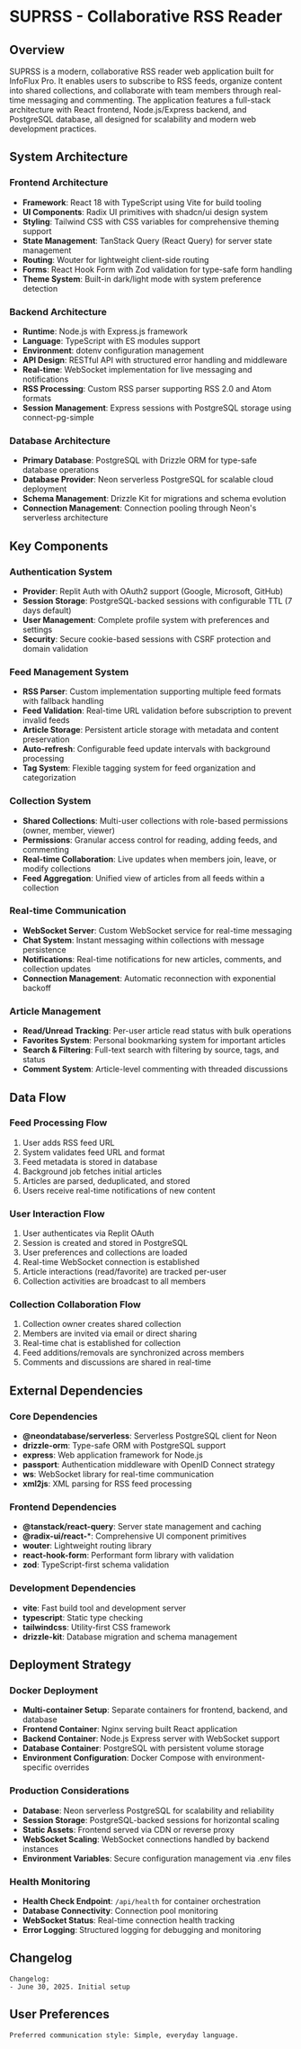 # SUPRSS - Collaborative RSS Reader

## Overview

SUPRSS is a modern, collaborative RSS reader web application built for InfoFlux Pro. It enables users to subscribe to RSS feeds, organize content into shared collections, and collaborate with team members through real-time messaging and commenting. The application features a full-stack architecture with React frontend, Node.js/Express backend, and PostgreSQL database, all designed for scalability and modern web development practices.

## System Architecture

### Frontend Architecture
- **Framework**: React 18 with TypeScript using Vite for build tooling
- **UI Components**: Radix UI primitives with shadcn/ui design system
- **Styling**: Tailwind CSS with CSS variables for comprehensive theming support
- **State Management**: TanStack Query (React Query) for server state management
- **Routing**: Wouter for lightweight client-side routing
- **Forms**: React Hook Form with Zod validation for type-safe form handling
- **Theme System**: Built-in dark/light mode with system preference detection

### Backend Architecture
- **Runtime**: Node.js with Express.js framework
- **Language**: TypeScript with ES modules support
- **Environment**: dotenv configuration management
- **API Design**: RESTful API with structured error handling and middleware
- **Real-time**: WebSocket implementation for live messaging and notifications
- **RSS Processing**: Custom RSS parser supporting RSS 2.0 and Atom formats
- **Session Management**: Express sessions with PostgreSQL storage using connect-pg-simple

### Database Architecture
- **Primary Database**: PostgreSQL with Drizzle ORM for type-safe database operations
- **Database Provider**: Neon serverless PostgreSQL for scalable cloud deployment
- **Schema Management**: Drizzle Kit for migrations and schema evolution
- **Connection Management**: Connection pooling through Neon's serverless architecture

## Key Components

### Authentication System
- **Provider**: Replit Auth with OAuth2 support (Google, Microsoft, GitHub)
- **Session Storage**: PostgreSQL-backed sessions with configurable TTL (7 days default)
- **User Management**: Complete profile system with preferences and settings
- **Security**: Secure cookie-based sessions with CSRF protection and domain validation

### Feed Management System
- **RSS Parser**: Custom implementation supporting multiple feed formats with fallback handling
- **Feed Validation**: Real-time URL validation before subscription to prevent invalid feeds
- **Article Storage**: Persistent article storage with metadata and content preservation
- **Auto-refresh**: Configurable feed update intervals with background processing
- **Tag System**: Flexible tagging system for feed organization and categorization

### Collection System
- **Shared Collections**: Multi-user collections with role-based permissions (owner, member, viewer)
- **Permissions**: Granular access control for reading, adding feeds, and commenting
- **Real-time Collaboration**: Live updates when members join, leave, or modify collections
- **Feed Aggregation**: Unified view of articles from all feeds within a collection

### Real-time Communication
- **WebSocket Server**: Custom WebSocket service for real-time messaging
- **Chat System**: Instant messaging within collections with message persistence
- **Notifications**: Real-time notifications for new articles, comments, and collection updates
- **Connection Management**: Automatic reconnection with exponential backoff

### Article Management
- **Read/Unread Tracking**: Per-user article read status with bulk operations
- **Favorites System**: Personal bookmarking system for important articles
- **Search & Filtering**: Full-text search with filtering by source, tags, and status
- **Comment System**: Article-level commenting with threaded discussions

## Data Flow

### Feed Processing Flow
1. User adds RSS feed URL
2. System validates feed URL and format
3. Feed metadata is stored in database
4. Background job fetches initial articles
5. Articles are parsed, deduplicated, and stored
6. Users receive real-time notifications of new content

### User Interaction Flow
1. User authenticates via Replit OAuth
2. Session is created and stored in PostgreSQL
3. User preferences and collections are loaded
4. Real-time WebSocket connection is established
5. Article interactions (read/favorite) are tracked per-user
6. Collection activities are broadcast to all members

### Collection Collaboration Flow
1. Collection owner creates shared collection
2. Members are invited via email or direct sharing
3. Real-time chat is established for collection
4. Feed additions/removals are synchronized across members
5. Comments and discussions are shared in real-time

## External Dependencies

### Core Dependencies
- **@neondatabase/serverless**: Serverless PostgreSQL client for Neon
- **drizzle-orm**: Type-safe ORM with PostgreSQL support
- **express**: Web application framework for Node.js
- **passport**: Authentication middleware with OpenID Connect strategy
- **ws**: WebSocket library for real-time communication
- **xml2js**: XML parsing for RSS feed processing

### Frontend Dependencies
- **@tanstack/react-query**: Server state management and caching
- **@radix-ui/react-***: Comprehensive UI component primitives
- **wouter**: Lightweight routing library
- **react-hook-form**: Performant form library with validation
- **zod**: TypeScript-first schema validation

### Development Dependencies
- **vite**: Fast build tool and development server
- **typescript**: Static type checking
- **tailwindcss**: Utility-first CSS framework
- **drizzle-kit**: Database migration and schema management

## Deployment Strategy

### Docker Deployment
- **Multi-container Setup**: Separate containers for frontend, backend, and database
- **Frontend Container**: Nginx serving built React application
- **Backend Container**: Node.js Express server with WebSocket support
- **Database Container**: PostgreSQL with persistent volume storage
- **Environment Configuration**: Docker Compose with environment-specific overrides

### Production Considerations
- **Database**: Neon serverless PostgreSQL for scalability and reliability
- **Session Storage**: PostgreSQL-backed sessions for horizontal scaling
- **Static Assets**: Frontend served via CDN or reverse proxy
- **WebSocket Scaling**: WebSocket connections handled by backend instances
- **Environment Variables**: Secure configuration management via .env files

### Health Monitoring
- **Health Check Endpoint**: `/api/health` for container orchestration
- **Database Connectivity**: Connection pool monitoring
- **WebSocket Status**: Real-time connection health tracking
- **Error Logging**: Structured logging for debugging and monitoring

## Changelog

```
Changelog:
- June 30, 2025. Initial setup
```

## User Preferences

```
Preferred communication style: Simple, everyday language.
```